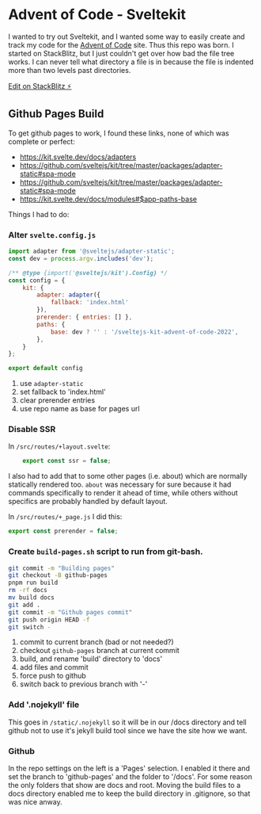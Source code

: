 # Advent of Code - Sveltekit

I wanted to try out Sveltekit, and I wanted some way to easily create and track
my code for the <a href="https://adventofcode.com/">Advent of Code</a>
site.  Thus this repo was born.  I started on StackBlitz, but I just couldn't get
over how bad the file tree works.   I can never tell what directory a file is
in because the file is indented more than two levels past directories.

[Edit on StackBlitz ⚡️](https://stackblitz.com/edit/sveltejs-kit-template-default-cpxiic)


## Github Pages Build

To get github pages to work, I found these links, none
of which was complete or perfect:

* https://kit.svelte.dev/docs/adapters
* https://github.com/sveltejs/kit/tree/master/packages/adapter-static#spa-mode
* https://github.com/sveltejs/kit/tree/master/packages/adapter-static#spa-mode
* https://kit.svelte.dev/docs/modules#$app-paths-base

Things I had to do:

### Alter `svelte.config.js` 

```js
import adapter from '@sveltejs/adapter-static';
const dev = process.argv.includes('dev');

/** @type {import('@sveltejs/kit').Config} */
const config = {
	kit: {
		adapter: adapter({
			fallback: 'index.html'
		}),
		prerender: { entries: [] },
		paths: {
			base: dev ? '' : '/sveltejs-kit-advent-of-code-2022',
		},
	}
};

export default config
```

1. use `adapter-static`
2. set fallback to 'index.html'
3. clear prerender entries
4. use repo name as base for pages url

### Disable SSR

In `/src/routes/+layout.svelte`:

```js
	export const ssr = false;
```

I also had to add that to some other pages (i.e. about) which
are normally statically rendered too.  `about`
was necessary for sure because it had commands specifically to
render it ahead of time, while others without specifics are
probably handled by default layout.

In `/src/routes/+_page.js` I did this:

```js
export const prerender = false;
```

### Create `build-pages.sh` script to run from git-bash.

```bash
git commit -m "Building pages"
git checkout -B github-pages
pnpm run build
rm -rf docs
mv build docs
git add .
git commit -m "Github pages commit"
git push origin HEAD -f
git switch -
```

1. commit to current branch (bad or not needed?)
2. checkout `github-pages` branch at current commit
3. build, and rename 'build' directory to 'docs'
4. add files and commit
5. force push to github
6. switch back to previous branch with '-'

### Add '.nojekyll' file

This goes in `/static/.nojekyll` so it will be in our
/docs directory and tell github not to use it's jekyll
build tool since we have the site how we want.

### Github

In the repo settings on the left is a 'Pages' selection.  I enabled
it there and set the branch to 'github-pages' and the folder to '/docs'.  For some reason the only folders that show are docs and root.
Moving the build files to a docs directory enabled me to keep
the build directory in .gitignore, so that was nice anway.